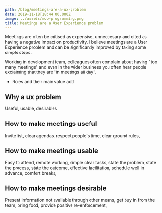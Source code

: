 ```yaml
---
path: /blog/meetings-are-a-ux-problem
date: 2019-11-18T18:44:00.000Z
image: ../assets/mob-programming.png
title: Meetings are a User Experience problem
---
```


Meetings are often be critised as expensive, unneccesary and cited as having a negative impact on productivity. I believe meetings are a User Experience problem and can be significantly improved by taking some simple steps.

<!-- end -->

Working in development team, colleagues often complain about having "too many meetings" and even in the wider business you often hear people exclaiming that they are "in meetings all day".

- Roles and their main value add

## Why a ux problem

Useful, usable, desirables

## How to make meetings useful

Invite list, clear agendas, respect people's time, clear ground rules,

## How to make meetings usable

Easy to attend, remote working, simple clear tasks, state the problem, state the process, state the outcome, effective facilitation, schedule well in advance, comfort breaks,

## How to make meetings desirable

Present information not available through other means, get buy in from the team, bring food, provide positive re-enforcement,
